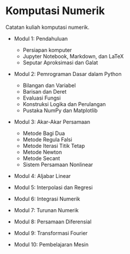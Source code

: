 # Komputasi Numerik

Catatan kuliah komputasi numerik.

- Modul 1: Pendahuluan
  - Persiapan komputer
  - Jupyter Notebook, Markdown, dan LaTeX
  - Seputar Aproksimasi dan Galat

- Modul 2: Pemrograman Dasar dalam Python
  - Bilangan dan Variabel
  - Barisan dan Deret
  - Evaluasi Fungsi
  - Konstruksi Logika dan Perulangan
  - Pustaka NumPy dan Matplotlib

- Modul 3: Akar-Akar Persamaan
  - Metode Bagi Dua
  - Metode Regula Falsi
  - Metode Iterasi Titik Tetap
  - Metode Newton
  - Metode Secant
  - Sistem Persamaan Nonlinear

- Modul 4: Aljabar Linear
- Modul 5: Interpolasi dan Regresi
- Modul 6: Integrasi Numerik
- Modul 7: Turunan Numerik
- Modul 8: Persamaan Diferensial
- Modul 9: Transformasi Fourier
- Modul 10: Pembelajaran Mesin
